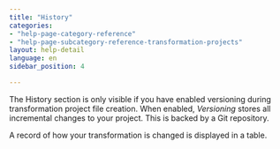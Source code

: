```yaml
---
title: "History"
categories:
- "help-page-category-reference"
- "help-page-subcategory-reference-transformation-projects"
layout: help-detail
language: en
sidebar_position: 4

---
```


The History section is only visible if you have enabled versioning during transformation project file creation. When enabled, *Versioning* stores all incremental changes to your project. This is backed by a Git repository.

A record of how your transformation is changed is displayed in a table.
